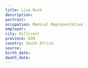 ```yaml
---
title: Lisa Rush
description: 
portrait: 
occupation: Medical Representative
employer: 
city: Hillcrest
province: KZN
country: South Africa
source: 
birth_date: 
death_date: 
---
```


	